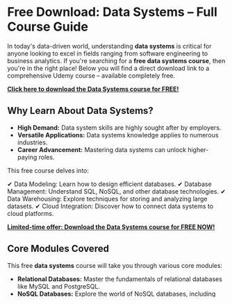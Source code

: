# Free Download: Data Systems – Full Course Guide

In today's data-driven world, understanding **data systems** is critical for anyone looking to excel in fields ranging from software engineering to business analytics. If you're searching for a **free data systems course**, then you're in the right place! Below you will find a direct download link to a comprehensive Udemy course – available completely free.

[**Click here to download the Data Systems course for FREE!**](https://udemywork.com/data-systems)

## Why Learn About Data Systems?

*   **High Demand:** Data system skills are highly sought after by employers.
*   **Versatile Applications:** Data systems knowledge applies to numerous industries.
*   **Career Advancement:** Mastering data systems can unlock higher-paying roles.

This free course delves into:

✔ Data Modeling: Learn how to design efficient databases.
✔ Database Management: Understand SQL, NoSQL, and other database technologies.
✔ Data Warehousing: Explore techniques for storing and analyzing large datasets.
✔ Cloud Integration: Discover how to connect data systems to cloud platforms.

[**Limited-time offer: Download the Data Systems course for FREE NOW!**](https://udemywork.com/data-systems)

## Core Modules Covered

This free **data systems** course will take you through various core modules:

*   **Relational Databases:** Master the fundamentals of relational databases like MySQL and PostgreSQL.
*   **NoSQL Databases:** Explore the world of NoSQL databases, including MongoDB and Cassandra, and their advantages.
*   **Data Warehousing Concepts:** Learn about data warehousing architectures, ETL processes, and data modeling for analytics.
*   **Big Data Technologies:** Get an introduction to big data technologies like Hadoop and Spark.
*   **Cloud Data Systems:** Understand how to deploy and manage data systems on cloud platforms like AWS, Azure, and Google Cloud.

## How to Get Started Learning Data Systems for Free

1.  **Download** the free course by clicking the link provided above.
2.  Set up your development environment (instructions included).
3.  Start progressing through the comprehensive course modules.

Don't wait – **[get your free Data Systems course download here](https://udemywork.com/data-systems)** before the offer expires! This is a limited-time opportunity to advance your career in the booming field of data.
